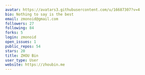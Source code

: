 ```yaml
---
avatar: https://avatars3.githubusercontent.com/u/16687307?v=4
bio: Nothing to say is the best
email: zmonoid@gmail.com
followers: 27
following: 84
forks: 5
login: zmonoid
open_issues: 1
public_repos: 54
stars: 20
title: ZHOU Bin
user_type: User
website: https://zhoubin.me
---
```

